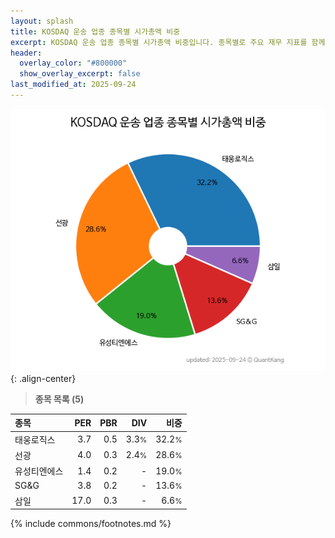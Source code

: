 ```yaml
---
layout: splash
title: KOSDAQ 운송 업종 종목별 시가총액 비중
excerpt: KOSDAQ 운송 업종 종목별 시가총액 비중입니다. 종목별로 주요 재무 지표를 함께 표시합니다.
header:
  overlay_color: "#800000"
  show_overlay_excerpt: false
last_modified_at: 2025-09-24
---
```



![KOSDAQ 운송 업종 종목별 시가총액 비중](/stats/sector/images/kosdaq_업종_운송_종목.png){: .align-center}


> **종목 목록 (5)**<a id="list"></a>

| **종목** | **PER** | **PBR** | **DIV** | **비중** |
| :------- | ------: | ------: | ------: | -------: |
| 태웅로직스 | 3.7 | 0.5 | 3.3<small>%</small> | 32.2<small>%</small> |
| 선광 | 4.0 | 0.3 | 2.4<small>%</small> | 28.6<small>%</small> |
| 유성티엔에스 | 1.4 | 0.2 | - | 19.0<small>%</small> |
| SG&G | 3.8 | 0.2 | - | 13.6<small>%</small> |
| 삼일 | 17.0 | 0.3 | - | 6.6<small>%</small> |

{% include commons/footnotes.md %}